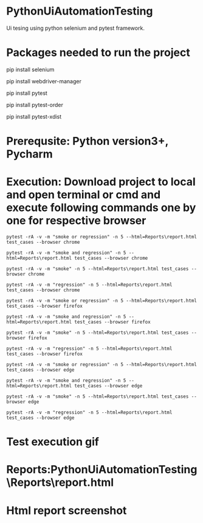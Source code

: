 # PythonUiAutomationTesting

Ui tesing using python selenium and pytest framework.

# Packages needed to run the project

pip install selenium

pip install webdriver-manager

pip install pytest

pip install pytest-order

pip install pytest-xdist

# Prerequsite: Python version3+, Pycharm

# Execution: Download project to local and open terminal or cmd and execute following commands one by one for respective browser

 `pytest -rA -v -m "smoke or regression" -n 5 --html=Reports\report.html test_cases --browser chrome`
 
 `pytest -rA -v -m "smoke and regression" -n 5 --html=Reports\report.html test_cases --browser chrome`
 
 `pytest -rA -v -m "smoke" -n 5 --html=Reports\report.html test_cases --browser chrome`
 
 `pytest -rA -v -m "regression" -n 5 --html=Reports\report.html test_cases --browser chrome`
 
 `pytest -rA -v -m "smoke or regression" -n 5 --html=Reports\report.html test_cases --browser firefox`
 
 `pytest -rA -v -m "smoke and regression" -n 5 --html=Reports\report.html test_cases --browser firefox`
 
 `pytest -rA -v -m "smoke" -n 5 --html=Reports\report.html test_cases --browser firefox`
 
 `pytest -rA -v -m "regression" -n 5 --html=Reports\report.html test_cases --browser firefox`
 
 `pytest -rA -v -m "smoke or regression" -n 5 --html=Reports\report.html test_cases --browser edge`
 
 `pytest -rA -v -m "smoke and regression" -n 5 --html=Reports\report.html test_cases --browser edge`
 
 `pytest -rA -v -m "smoke" -n 5 --html=Reports\report.html test_cases --browser edge`
 
 `pytest -rA -v -m "regression" -n 5 --html=Reports\report.html test_cases --browser edge`
 
 # Test execution gif
 
 # Reports:PythonUiAutomationTesting\Reports\report.html 
 
 # Html report screenshot
 
